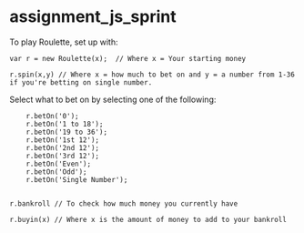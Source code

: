 assignment_js_sprint
====================



To play Roulette, set up with:

```
var r = new Roulette(x);  // Where x = Your starting money

r.spin(x,y) // Where x = how much to bet on and y = a number from 1-36 if you're betting on single number.
```

Select what to bet on by selecting one of the following:  
```	r.betOn('00');  
	r.betOn('0');  
	r.betOn('1 to 18');  
	r.betOn('19 to 36');  
	r.betOn('1st 12');  
	r.betOn('2nd 12');  
	r.betOn('3rd 12');  
	r.betOn('Even');  
	r.betOn('Odd');  
	r.betOn('Single Number');
```

```r.theBetOn; // To see what your current bet on is.

r.bankroll // To check how much money you currently have

r.buyin(x) // Where x is the amount of money to add to your bankroll
```

